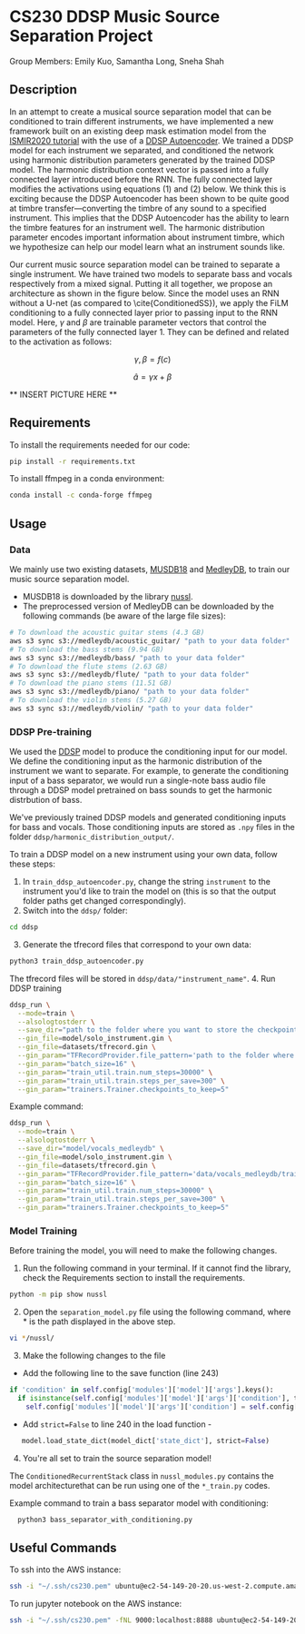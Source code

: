 # CS230 DDSP Music Source Separation Project
Group Members: Emily Kuo, Samantha Long, Sneha Shah

## Description
In an attempt to create a musical source separation model that can be conditioned to train different instruments, we have implemented a new framework built on an existing deep mask estimation model from the [ISMIR2020 tutorial](https://source-separation.github.io/tutorial/landing.html) with the use of a [DDSP Autoencoder](https://github.com/magenta/ddsp/blob/main/ddsp/training/models/autoencoder.py). We trained a DDSP model for each instrument we separated, and conditioned the network using harmonic distribution parameters generated by the trained DDSP model. The harmonic distribution context vector is passed into a fully connected layer introduced before the RNN. The fully connected layer modifies the activations using equations (1) and (2) below. We think this is exciting because the DDSP Autoencoder has been shown to be quite good at timbre transfer—converting the timbre of any sound to a specified instrument. This implies that the DDSP Autoencoder has the ability to learn the timbre features for an instrument well. The harmonic distribution parameter encodes important information about instrument timbre, which we hypothesize can help our model learn what an instrument sounds like.

Our current music source separation model can be trained to separate a single instrument. We have trained two models to separate bass and vocals respectively from a mixed signal. Putting it all together, we propose an architecture as shown in the figure below. Since the model uses an RNN without a U-net (as compared to \cite{ConditionedSS}), we apply the FiLM conditioning to a fully connected layer prior to passing input to the RNN model. Here, $\gamma$ and $\beta$ are trainable parameter vectors that control the parameters of the fully connected layer 1. They can be defined and related to the activation as follows:

$$\gamma, \beta = f(c)$$

$$\hat{a} = \gamma x + \beta$$

** INSERT PICTURE HERE **

## Requirements
To install the requirements needed for our code:
```bash
pip install -r requirements.txt
```
To install ffmpeg in a conda environment:
```bash
conda install -c conda-forge ffmpeg 
```

## Usage
### Data
We mainly use two existing datasets, [MUSDB18](https://zenodo.org/record/1117372#.Y5Pfv-zMLdo) and [MedleyDB](https://medleydb.weebly.com/), to train our music source separation model.
- MUSDB18 is downloaded by the library [nussl](https://github.com/nussl/nussl).
- The preprocessed version of MedleyDB can be downloaded by the following commands (be aware of the large file sizes):
```bash
# To download the acoustic guitar stems (4.3 GB)
aws s3 sync s3://medleydb/acoustic_guitar/ "path to your data folder"
# To download the bass stems (9.94 GB)
aws s3 sync s3://medleydb/bass/ "path to your data folder"
# To download the flute stems (2.63 GB)
aws s3 sync s3://medleydb/flute/ "path to your data folder"
# To download the piano stems (11.51 GB)
aws s3 sync s3://medleydb/piano/ "path to your data folder"
# To download the violin stems (5.27 GB)
aws s3 sync s3://medleydb/violin/ "path to your data folder"
```

### DDSP Pre-training
We used the [DDSP](https://github.com/magenta/ddsp) model to produce the conditioning input for our model. We define the conditioning input as the harmonic distribution of the instrument we want to separate. For example, to generate the conditioning input of a bass separator, we would run a single-note bass audio file through a DDSP model pretrained on bass sounds to get the harmonic distrbution of bass.

We've previously trained DDSP models and generated conditioning inputs for bass and vocals. Those conditioning inputs are stored as `.npy` files in the folder `ddsp/harmonic_distribution_output/`.

To train a DDSP model on a new instrument using your own data, follow these steps:
1. In `train_ddsp_autoencoder.py`, change the string `instrument` to the instrument you'd like to train the model on (this is so that the output folder paths get changed correspondingly).
2. Switch into the `ddsp/` folder:
```bash
cd ddsp
```
3. Generate the tfrecord files that correspond to your own data:
```bash
python3 train_ddsp_autoencoder.py
```
The tfrecord files will be stored in `ddsp/data/"instrument_name"`.
4. Run DDSP training
```bash
ddsp_run \
  --mode=train \
  --alsologtostderr \
  --save_dir="path to the folder where you want to store the checkpoints" \
  --gin_file=model/solo_instrument.gin \
  --gin_file=datasets/tfrecord.gin \
  --gin_param="TFRecordProvider.file_pattern='path to the folder where train.tfrecord* are stored'" \
  --gin_param="batch_size=16" \
  --gin_param="train_util.train.num_steps=30000" \
  --gin_param="train_util.train.steps_per_save=300" \
  --gin_param="trainers.Trainer.checkpoints_to_keep=5"
```
Example command:
```bash
ddsp_run \
  --mode=train \
  --alsologtostderr \
  --save_dir="model/vocals_medleydb" \
  --gin_file=model/solo_instrument.gin \
  --gin_file=datasets/tfrecord.gin \
  --gin_param="TFRecordProvider.file_pattern='data/vocals_medleydb/train.tfrecord*'" \
  --gin_param="batch_size=16" \
  --gin_param="train_util.train.num_steps=30000" \
  --gin_param="train_util.train.steps_per_save=300" \
  --gin_param="trainers.Trainer.checkpoints_to_keep=5"
```

### Model Training

Before training the model, you will need to make the following changes.

1. Run the following command in your terminal. If it cannot find the library, check the Requirements section to install the requirements.
```bash
python -m pip show nussl
```

2. Open the `separation_model.py` file using the following command, where * is the path displayed in the above step.
```bash
vi */nussl/
```

3. Make the following changes to the file
- Add the following line to the save function (line 243) 
```python
if 'condition' in self.config['modules']['model']['args'].keys():
  if isinstance(self.config['modules']['model']['args']['condition'], torch.Tensor):
    self.config['modules']['model']['args']['condition'] = self.config['modules']['model']['args']['condition'].tolist()
```
                
- Add `strict=False` to line 240 in the load function - 
```python
   model.load_state_dict(model_dict['state_dict'], strict=False)
```
  
4. You're all set to train the source separation model!

The `ConditionedRecurrentStack` class in `nussl_modules.py` contains the model architecturethat can be run using one of the `*_train.py` codes.

Example command to train a bass separator model with conditioning:
```bash
  python3 bass_separator_with_conditioning.py
```

## Useful Commands
To ssh into the AWS instance:
```bash
ssh -i "~/.ssh/cs230.pem" ubuntu@ec2-54-149-20-20.us-west-2.compute.amazonaws.com
```

To run jupyter notebook on the AWS instance:
```bash
ssh -i "~/.ssh/cs230.pem" -fNL 9000:localhost:8888 ubuntu@ec2-54-149-20-20.us-west-2.compute.amazonaws.com
```

